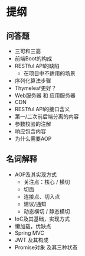 # 提纲

## 问答题

- 三可和三高
- 前端Boot的构成
- RESTful API的缺陷
  - 在项目中不适用的场景
- 序列化算法步骤
- Thymeleaf更好？
- Web服务器 和 应用服务器
- CDN
- RESTful API的接口含义
- 第一/二次前后端分离的内容
- 参数校验的注解
- 响应包含内容
- 为什么需要AOP

## 名词解释

- AOP及其实现方式
  - 关注点：核心 / 横切
  - 切面
  - 连接点、切入点
  - 建议/通知
  - 动态横切 / 静态横切
- IoC及其基础，实现方式
- 懒加载，优缺点
- Spring MVC
- JWT 及其构成
- Promise对象 及其三种状态



